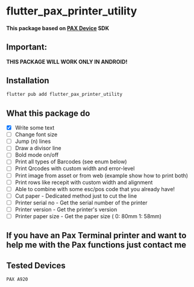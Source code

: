 # flutter_pax_printer_utility

#### This package based on [PAX Device](https://docs.hips.com/docs/pax-a920 "PAX Device") SDK

## Important: 
  **THIS PACKAGE WILL WORK ONLY IN ANDROID!**

## Installation  

```bash
flutter pub add flutter_pax_printer_utility
```

## What this package do
- [x] Write some text 
- [ ] Change font size
- [ ] Jump (n) lines
- [ ] Draw a divisor line
- [ ] Bold mode on/off
- [ ] Print all types of Barcodes (see enum below)
- [ ] Print Qrcodes with custom width and error-level
- [ ] Print image from asset or from web (example show how to print both)
- [ ] Print rows like recepit with custom width and alignment
- [ ] Able to combine with some esc/pos code that you already have!
- [ ] Cut paper - Dedicated method just to cut the line
- [ ] Printer serial no - Get the serial number of the printer
- [ ] Printer version - Get the printer's version
- [ ] Printer paper size - Get the paper size ( 0: 80mm 1: 58mm)

## If you have an Pax Terminal printer and want to help me with the Pax functions just contact me

## Tested Devices

```bash
PAX A920 
```


